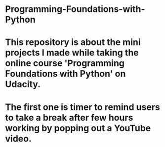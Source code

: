 # Programming-Foundations-with-Python
# This repository is about the mini projects I made while taking the online course 'Programming Foundations with Python' on Udacity.
# The first one is timer to remind users to take a break after few hours working by popping out a YouTube video. 
